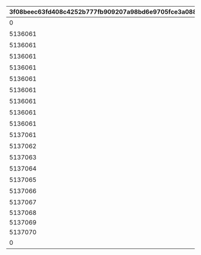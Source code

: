 |3f08beec63fd408c4252b777fb909207a98bd6e9705fce3a08889b217f332c94|a0ed01760d75b5036b59e7bf64f124542c8cf68967616f518a5bbd26fd4d87e6|23a3054d1176a63c8dfa52eaf05013e904618b244b376b3dec570a8d7fb0436e|5916e1976a925f62181e448e5dff290bd4853a3b3d9789c91b1d6bbba15ed3f7|35cb305fe3d304d571ee8bd5923c95994ee9a3b6ec98df88706775cae5660d65|fd8b7cd93a9fd1f433faf57fc9f3ad3eeeadc84131ebc4367e92502256404663|3fa9d6f7c5fb567fab7a32c7247b7322b2efa748704a70825f116974ca8f7ea1|2002e1949beea0f48d832792598c661287397700d66e706de4abab79b891f073|c70e748bc850bdaf4b7b01fd30a0842ad7f732d8aa6590d805660bf6e62a2074|
| --- | --- | --- | --- | --- | --- | --- | --- | --- |
|0|8|5136005|10136|ぶらり\n基本世界の旅|20|0|91002|5136061|
|5136061|8|0|10136|ファンの目は\n針の穴も通す|20|5136061|91002|5136062|
|5136061|8|0|10136|あなたの名前は|20|5136061|91002|5136063|
|5136061|8|0|10136|すれ違いの\n昼下がり|20|5136061|91002|5136064|
|5136061|8|0|10136|お姉さん\nだから大丈夫！|20|5136061|91002|5136065|
|5136061|8|0|10136|あなたは\n忍者ですか？|20|5136061|91002|5136066|
|5136061|8|0|10136|世界を越えても\n大悪党|20|5136061|91002|5136067|
|5136061|8|0|10136|風と冥風|20|5136061|91002|5136068|
|5136061|8|0|10136|他人の空似の\nこわ～い話|20|5136061|91002|5136069|
|5136061|8|5137005|10137|同じ星空の下|20|0|91002|5137061|
|5137061|8|0|10137|笑う侵入者|20|5137061|91002|5137062|
|5137062|8|0|10137|慣れ親しんだ初対面|20|5137061|91002|5137063|
|5137063|8|0|10137|大人の話は夜の間に|20|5137061|91002|5137064|
|5137064|8|0|10137|寂しがり屋じゃない|20|5137061|91002|5137065|
|5137065|8|0|10137|ランドソルに乾杯|20|5137061|91002|5137066|
|5137066|8|0|10137|寂しさは雪の下に|20|5137061|91002|5137067|
|5137067|8|0|10137|エリスの餞別|20|5137067|91002|5137068|
|5137068|8|0|10137|NO.HP1895L14|20|5137068|91002|5137069|
|5137069|8|0|10137|NO.HT1963PM|20|5137068|91002|5137070|
|5137070|8|0|10137|NO.UNKNOWN|20|5137068|91002|5137071|
|0|16|0|10137|もう一つのギルド|1|5137071|9000240|5137072|